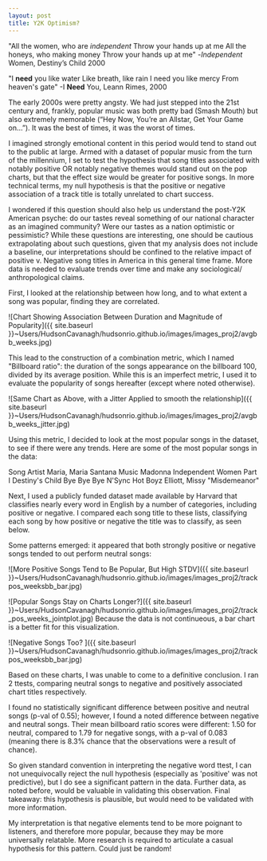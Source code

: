 ```yaml
---
layout: post
title: Y2K Optimism?
---
```



"All the women, who are *independent*
Throw your hands up at me
All the honeys, who making money
Throw your hands up at me"
-*Independent* Women, Destiny’s Child 2000

"I **need** you like water
Like breath, like rain
I need you like mercy
From heaven's gate"
-I **Need** You, Leann Rimes, 2000


The early 2000s were pretty angsty. We had just stepped into the 21st century and, frankly, popular music was both pretty bad (Smash Mouth) but also extremely memorable (“Hey Now, You’re an Allstar, Get Your Game on…”). It was the best of times, it was the worst of times.

I imagined strongly emotional content in this period would tend to stand out to the public at large. Armed with a dataset of popular music from the turn of the millennium, I set to test the hypothesis that song titles associated with notably positive OR notably negative themes would stand out on the pop charts, but that the effect size would be greater for positive songs. In more technical terms, my null hypothesis is that the positive or negative association of a track title is totally unrelated to chart success.


I wondered if this question should also help us understand the post-Y2K American psyche: do our tastes reveal something of our national character as an imagined community? Were our tastes as a nation optimistic or pessimistic? While these questions are interesting, one should be cautious extrapolating about such questions, given that my analysis does not include a baseline, our interpretations should be confined to the relative impact of positive v. Negative song titles in America in this general time frame. More data is needed to evaluate trends over time and make any sociological/ anthropological claims.


First, I looked at the relationship between how long, and to what extent a song was popular, finding they are correlated.

![Chart Showing Association Between Duration and Magnitude of Popularity]({{ site.baseurl }}~Users/HudsonCavanagh/hudsonrio.github.io/images/images_proj2/avgbb_weeks.jpg)

This lead to the construction of  a combination metric, which I named "Billboard ratio": the duration of the songs appearance on the billboard 100, divided by its average position. While this is an imperfect metric, I used it to evaluate the popularity of songs hereafter (except where noted otherwise).

![Same Chart as Above, with a Jitter Applied to smooth the relationship]({{ site.baseurl }}~Users/HudsonCavanagh/hudsonrio.github.io/images/images_proj2/avgbb_weeks_jitter.jpg)

Using this metric, I decided to look at the most popular songs in the dataset, to see if there were any trends. Here are some of the most popular songs in the data:

Song                                                                          Artist
Maria, Maria                          Santana
Music                                 Madonna
Independent Women Part I              Destiny's Child
Bye Bye Bye                           N'Sync
Hot Boyz                              Elliott, Missy "Misdemeanor"

Next, I used a publicly funded dataset made available by Harvard that classifies nearly every word in English by a number of categories, including positive or negative.  I compared each song title to these lists, classifying each song by how positive or negative the title was to classify, as seen below.

Some patterns emerged: it appeared that both strongly positive or negative songs tended to out perform neutral songs:

![More Positive Songs Tend to Be Popular, But High STDV]({{ site.baseurl }}~Users/HudsonCavanagh/hudsonrio.github.io/images/images_proj2/trackpos_weeksbb_bar.jpg)


![Popular Songs Stay on Charts Longer?]({{ site.baseurl }}~Users/HudsonCavanagh/hudsonrio.github.io/images/images_proj2/track_pos_weeks_jointplot.jpg)
Because the data is not continueous, a bar chart is a better fit for this visualization.

![Negative Songs Too? ]({{ site.baseurl }}~Users/HudsonCavanagh/hudsonrio.github.io/images/images_proj2/trackpos_weeksbb_bar.jpg)

Based on these charts, I was unable to come to a definitive conclusion. I ran 2 ttests, comparing neutral songs to negative and positively associated chart titles respectively.

I found no statistically significant difference between positive and neutral songs (p-val of 0.55); however, I found a noted difference between negative and neutral songs. Their mean billboard ratio scores were different: 1.50 for neutral, compared to 1.79 for negative songs, with a p-val of 0.083 (meaning there is 8.3% chance that the observations were a result of chance).  

So given standard convention in interpreting the negative word ttest, I can not unequivocally reject the null hypothesis (especially as 'positive' was not predictive), but I do see a significant pattern in the data. Further data, as noted before, would be valuable in validating this observation. Final takeaway: this hypothesis is plausible, but would need to be validated with more information.

My interpretation is that negative elements tend to be more poignant to listeners, and therefore more popular, because they may be more universally relatable. More research is required to articulate a casual hypothesis for this pattern. Could just be random!
